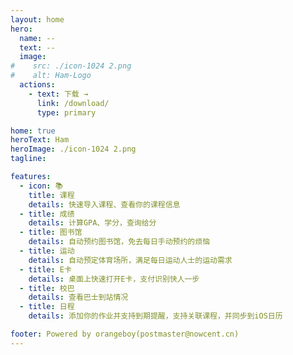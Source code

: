 ```yaml
---
layout: home
hero:
  name: --
  text: --
  image: 
#    src: ./icon-1024 2.png
#    alt: Ham-Logo
  actions:
    - text: 下载 →
      link: /download/
      type: primary

home: true
heroText: Ham
heroImage: ./icon-1024 2.png
tagline:

features:
  - icon: 📚
    title: 课程
    details: 快速导入课程、查看你的课程信息
  - title: 成绩
    details: 计算GPA、学分，查询给分
  - title: 图书馆
    details: 自动预约图书馆，免去每日手动预约的烦恼
  - title: 运动
    details: 自动预定体育场所，满足每日运动人士的运动需求
  - title: E卡
    details: 桌面上快速打开E卡，支付识别快人一步
  - title: 校巴
    details: 查看巴士到站情况
  - title: 日程
    details: 添加你的作业并支持到期提醒，支持关联课程，并同步到iOS日历

footer: Powered by orangeboy(postmaster@nowcent.cn)
---
```

